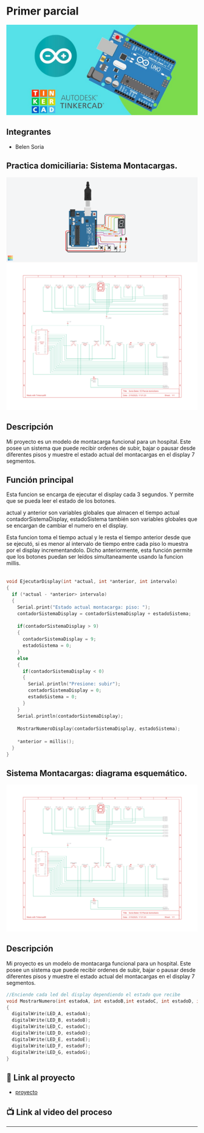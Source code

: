 # Primer parcial
![Tinkercad](./img/ArduinoTinkercad.jpg)


## Integrantes 
- Belen Soria


## Practica domiciliaria: Sistema Montacargas.
![Tinkercad](./img/Montacargas.png) ![Tinkercad](./img/DiagramaEsquematico.png)


## Descripción
Mi proyecto es un modelo de montacarga funcional para un hospital.
Este posee un sistema que puede recibir ordenes de subir, bajar o pausar desde diferentes pisos y
muestre el estado actual del montacargas en el display 7 segmentos.

## Función principal

Esta funcion se encarga de ejecutar el display cada 3 segundos. Y permite que se pueda leer el estado de los botones.

actual y anterior son variables globales que almacen el tiempo actual 
contadorSistemaDisplay, estadoSistema también son variables globales que se encargan de cambiar el numero en el display.

Esta funcion toma el tiempo actual y le resta el tiempo anterior desde que se ejecutó, si es menor al intervalo de tiempo
entre cada piso lo muestra por el display incrementandolo.
Dicho anteriormente, esta función permite que los botones puedan ser leídos simultaneamente usando la funcion millis.

~~~ C (lenguaje en el que esta escrito)

void EjecutarDisplay(int *actual, int *anterior, int intervalo)
{
  if (*actual - *anterior> intervalo)
  {
    Serial.print("Estado actual montacarga: piso: ");
    contadorSistemaDisplay = contadorSistemaDisplay + estadoSistema;
    
    if(contadorSistemaDisplay > 9)
    { 
      contadorSistemaDisplay = 9;
      estadoSistema = 0;
    }
    else
    {
      if(contadorSistemaDisplay < 0)
      {
        Serial.println("Presione: subir");
        contadorSistemaDisplay = 0;
        estadoSistema = 0;
      }
    }
  	Serial.println(contadorSistemaDisplay);
    
    MostrarNumeroDisplay(contadorSistemaDisplay, estadoSistema);
    
    *anterior = millis();
  }
}
~~~

## Sistema Montacargas: diagrama esquemático.
![Tinkercad](./img/DiagramaEsquematico.png)

## Descripción
Mi proyecto es un modelo de montacarga funcional para un hospital.
Este posee un sistema que puede recibir ordenes de subir, bajar o pausar desde diferentes pisos y
muestre el estado actual del montacargas en el display 7 segmentos.
~~~ C (lenguaje en el que esta escrito)
//Enciende cada led del display dependiendo el estado que recibe
void MostrarNumero(int estadoA, int estadoB,int estadoC, int estadoD, int estadoE, int estadoF, int estadoG)
{
  digitalWrite(LED_A, estadoA);
  digitalWrite(LED_B, estadoB);
  digitalWrite(LED_C, estadoC);
  digitalWrite(LED_D, estadoD);
  digitalWrite(LED_E, estadoE);
  digitalWrite(LED_F, estadoF);
  digitalWrite(LED_G, estadoG);
}
~~~
## :robot: Link al proyecto
- [proyecto](https://www.tinkercad.com/things/bMnZ0p5rvni)
## :tv: Link al video del proceso

---






